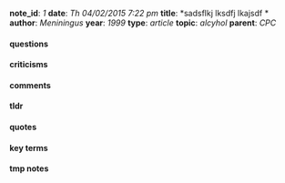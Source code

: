 **note_id**: *1*
**date**: *Th 04/02/2015 7:22 pm*
**title**: *sadsflkj lksdfj lkajsdf *
**author**: *Meniningus*
**year**: *1999*
**type**: *article*
**topic**: *alcyhol*
**parent**: *CPC*


#### questions

#### criticisms

#### comments

#### tldr

#### quotes

#### key terms

#### tmp notes
